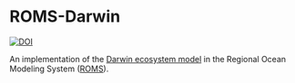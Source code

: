 # ROMS-Darwin

[![DOI](https://zenodo.org/badge/608787703.svg)](https://zenodo.org/badge/latestdoi/608787703)

An implementation of the [Darwin ecosystem model](http://darwinproject.mit.edu/) in the Regional Ocean Modeling System ([ROMS](https://www.myroms.org/)).
